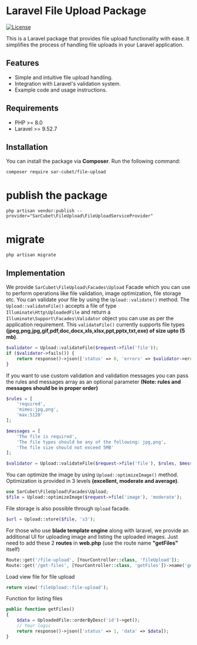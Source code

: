 # Laravel File Upload Package

[![License](https://img.shields.io/badge/License-MIT-blue.svg)](https://opensource.org/licenses/MIT)

This is a Laravel package that provides file upload functionality with ease. It simplifies the process of handling file uploads in your Laravel application.

## Features

- Simple and intuitive file upload handling.
- Integration with Laravel's validation system.
- Example code and usage instructions.

## Requirements

- PHP >= 8.0
- Laravel >= 9.52.7

## Installation

You can install the package via **Composer**. Run the following command:

    composer require sar-cubet/file-upload

# publish the package

    php artisan vendor:publish --provider="SarCubet\FileUpload\FileUploadServiceProvider"

# migrate

    php artisan migrate

## Implementation

We provide `SarCubet\FileUpload\Facades\Upload` Facade which you can use to perform operations like file validation, image optimization, file storage etc. 
You can validate your file by using the `Upload::validate()` method. The `Upload::validateFile()` accepts a file of type `Illuminate\Http\UploadedFile` and return a `Illuminate\Support\Facades\Validator` object you can use as per the application requirement. This `validateFile()` currently supports file types **(jpeg,png,jpg,gif,pdf,doc,docx,xls,xlsx,ppt,pptx,txt,exe) of size upto (5 mb)**.

```php
$validator = Upload::validateFile($request->file('file'));
if ($validator->fails()) {
    return response()->json(['status' => 0, 'errors' => $validator->errors()]);
}
```

If you want to use custom validation and validation messages you can pass the rules and messages array as an optional parameter **(Note: rules and messages should be in proper order)**

```php
$rules = [
    'required',
    'mimes:jpg,png',
    'max:5120'
];

$messages = [
    'The file is required',
    'The file types should be any of the following: jpg,png',
    'The file size should not exceed 5MB'
];

$validator = Upload::validateFile($request->file('file'), $rules, $messages);
```

You can optimize the image by using `Upload::optimizeImage()` method. Optimization is provided in 3 levels **(excellent, moderate and average)**. 

```php
use SarCubet\FileUpload\Facades\Upload;
$file = Upload::optimizeImage($request->file('image'), 'moderate'); 
```

File storage is also possible through `Upload` facade.

```php
$url = Upload::store($file, 's3');
```

For those who use **blade template engine** along with laravel, we provide an additional UI for uploading image and listing the uploaded images. Just need to add these 2 **routes** in **web.php** (use the route name **"getFiles"** itself)

```php
Route::get('/file-upload', [YourController::class, 'fileUpload']);
Route::get('/get-files', [YourController::class, 'getFiles'])->name('getFiles');
```

Load view file for file upload

```php
return view('fileUpload::file-upload');
```

Function for listing files

```php
public function getFiles()
{
    $data = UploadedFile::orderByDesc('id')->get();
    // Your logic
    return response()->json(['status' => 1, 'data' => $data]);
}
```


